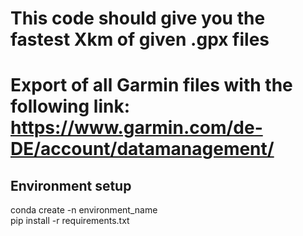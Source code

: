 # This code should give you the fastest Xkm of given .gpx files

# Export of all Garmin files with the following link: https://www.garmin.com/de-DE/account/datamanagement/

## Environment setup
conda create -n environment_name <br/>
pip install -r requirements.txt